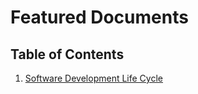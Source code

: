 # Featured Documents

## Table of Contents
1. [Software Development Life Cycle](/DevelopmentStages/README.md)





